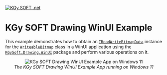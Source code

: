 ﻿[![KGy SOFT .net](https://user-images.githubusercontent.com/27336165/124292367-c93f3d00-db55-11eb-8003-6d943ee7d7fa.png)](https://kgysoft.net)

# KGy SOFT Drawing WinUI Example

This example demonstrates how to obtain an [`IReadWriteBitmapData`](https://docs.kgysoft.net/drawing/html/T_KGySoft_Drawing_Imaging_IReadWriteBitmapData.htm) instance for the [`WriteableBitmap`](https://learn.microsoft.com/en-us/windows/windows-app-sdk/api/winrt/microsoft.ui.xaml.media.imaging.writeablebitmap) class in a WinUI application using the [`KGySoft.Drawing.WinUI`](https://www.nuget.org/packages/KGySoft.Drawing.WinUI) package and perform various operations on it.

<p align="center">
  <img alt="KGy SOFT Drawing WinUI Example App on Windows 11" src="https://github.com/koszeggy/KGySoft.Drawing/assets/27336165/42dac14b-5cb6-41f2-8650-110991826b81"/>
  <br/><em>The KGy SOFT Drawing WinUI Example App running on Windows 11</em>
</p>
